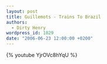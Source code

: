 ```yaml
---
layout: post
title: Guillemots - Trains To Brazil
authors:
  - Dirty Henry
wordpress_id: 1029
date: "2006-06-23 12:00:00 +0200"
---
```


{% youtube YjrOVc8hYqU %}
